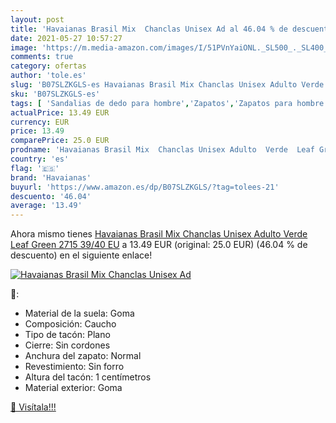 ```yaml
---
layout: post
title: 'Havaianas Brasil Mix  Chanclas Unisex Ad al 46.04 % de descuento'
date: 2021-05-27 10:57:27
image: 'https://m.media-amazon.com/images/I/51PVnYaiONL._SL500_._SL400_.jpg'
comments: true
category: ofertas
author: 'tole.es'
slug: 'B07SLZKGLS-es Havaianas Brasil Mix Chanclas Unisex Adulto Verde Leaf...'
sku: 'B07SLZKGLS-es'
tags: [ 'Sandalias de dedo para hombre','Zapatos','Zapatos para hombre','Zapatos y complementos','chanclas','havaianas', ]
actualPrice: 13.49 EUR
currency: EUR
price: 13.49
comparePrice: 25.0 EUR
prodname: 'Havaianas Brasil Mix  Chanclas Unisex Adulto  Verde  Leaf Green 2715   39/40 EU'
country: 'es'
flag: '🇪🇸'
brand: 'Havaianas'
buyurl: 'https://www.amazon.es/dp/B07SLZKGLS/?tag=tolees-21'
descuento: '46.04'
average: '13.49'
---
```


Ahora mismo tienes [Havaianas Brasil Mix  Chanclas Unisex Adulto  Verde  Leaf Green 2715   39/40 EU](https://www.amazon.es/dp/B07SLZKGLS/?tag=tolees-21) a 13.49 EUR (original: 25.0 EUR) (46.04 %  de descuento) en el siguiente enlace!

[![Havaianas Brasil Mix  Chanclas Unisex Ad](https://m.media-amazon.com/images/I/51PVnYaiONL._SL500_._SL400_.jpg)](https://www.amazon.es/dp/B07SLZKGLS/?tag=tolees-21)

🔎:

- Material de la suela: Goma
- Composición: Caucho
- Tipo de tacón: Plano
- Cierre: Sin cordones
- Anchura del zapato: Normal
- Revestimiento: Sin forro
- Altura del tacón: 1 centímetros
- Material exterior: Goma

[🛒 Visítala!!!](https://www.amazon.es/dp/B07SLZKGLS/?tag=tolees-21)
